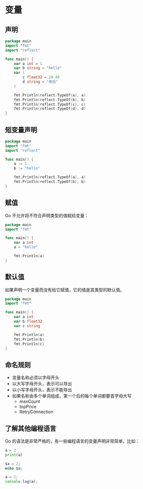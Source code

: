 # 变量

## 声明

<div class="run"></div>

```go
package main
import "fmt"
import "reflect"

func main() {
    var a int = 1
    var b string = "hello"
    var (
        c float32 = 20.48
        d string = "老白"
    )

    fmt.Println(reflect.TypeOf(a), a)
    fmt.Println(reflect.TypeOf(b), b)
    fmt.Println(reflect.TypeOf(c), c)
    fmt.Println(reflect.TypeOf(d), d)
}
```

## 短变量声明

<div class="run"></div>

```go
package main
import "fmt"
import "reflect"

func main() {
    a := 1
    b := "hello"

    fmt.Println(reflect.TypeOf(a), a)
    fmt.Println(reflect.TypeOf(b), b)
}
```

## 赋值

Go 不允许将不符合声明类型的值赋给变量：

<div class="run"></div>

```go
package main
import "fmt"

func main() {
    var a int
    a = "hello"

    fmt.Println(a)
}
```

## 默认值

如果声明一个变量而没有给它赋值，它的值是其类型的默认值。

<div class="run"></div>

```go
package main
import "fmt"

func main() {
    var a int
    var b float32
    var c string

    fmt.Println(a)
    fmt.Println(b)
    fmt.Println(c)
}
```

## 命名规则

- 变量名称必须以字母开头
- 以大写字母开头，表示可以导出
- 以小写字母开头，表示不能导出
- 如果名称由多个单词组成，第一个后的每个单词都要首字母大写
  - maxCount
  - topPrice
  - RetryConnection

## 了解其他编程语言

Go 的语法是非常严格的，有一些编程语言的变量声明非常简单，比如：

<div class="run"></div>

```python
a = 2
print(a)
```

<div class="run"></div>

```php
$a = 2;
echo $a;
```

<div class="run"></div>

```JavaScript
a = 2;
console.log(a);
```
